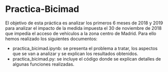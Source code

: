 # Practica-Bicimad
El objetivo de esta práctica es analizar los primeros 6 meses de 2018 y 2019 para analizar el impacto de la medida impuesta el 30 de noviembre de 2018 que impedía el acceso de vehículos a la zona centro de Madrid. Para ello hemos realizado los siguientes documentos:
- practica_bicimad.ipynb: se presenta el problema a tratar, los aspectos que se van a analizar y se explican los resultados obtenidos.
- practica_bicimad.py: se incluye el código donde se explican detalles de algunas funciones realizadas. 
